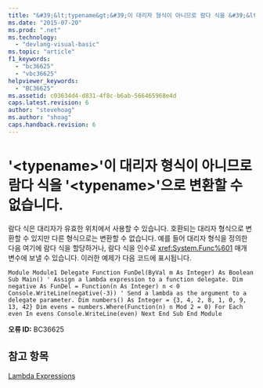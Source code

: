 ```yaml
---
title: "&#39;&lt;typename&gt;&#39;이 대리자 형식이 아니므로 람다 식을 &#39;&lt;typename&gt;&#39;으로 변환할 수 없습니다. | Microsoft Docs"
ms.date: "2015-07-20"
ms.prod: ".net"
ms.technology: 
  - "devlang-visual-basic"
ms.topic: "article"
f1_keywords: 
  - "bc36625"
  - "vbc36625"
helpviewer_keywords: 
  - "BC36625"
ms.assetid: c03634d4-d831-4f8c-b6ab-566465968e4d
caps.latest.revision: 6
author: "stevehoag"
ms.author: "shoag"
caps.handback.revision: 6
---
```

# &#39;&lt;typename&gt;&#39;이 대리자 형식이 아니므로 람다 식을 &#39;&lt;typename&gt;&#39;으로 변환할 수 없습니다.
람다 식은 대리자가 유효한 위치에서 사용할 수 있습니다. 호환되는 대리자 형식으로 변환할 수 있지만 다른 형식으로는 변환할 수 없습니다. 예를 들어 대리자 형식을 정의한 다음 여기에 람다 식을 할당하거나, 람다 식을 인수로 <xref:System.Func%601> 매개 변수에 보낼 수 있습니다. 이러한 예제가 다음 코드에 표시됩니다.  
  
```vb#  
Module Module1 Delegate Function FunDel(ByVal m As Integer) As Boolean Sub Main() ' Assign a lambda expression to a function delegate. Dim negative As FunDel = Function(n As Integer) n < 0 Console.WriteLine(negative(-3)) ' Send a lambda as the argument to a delegate parameter. Dim numbers() As Integer = {3, 4, 2, 8, 1, 0, 9, 13, 42} Dim evens = numbers.Where(Function(n) n Mod 2 = 0) For Each even In evens Console.WriteLine(even) Next End Sub End Module  
```  
  
 **오류 ID:** BC36625  
  
## 참고 항목  
 [Lambda Expressions](../../visual-basic/programming-guide/language-features/procedures/lambda-expressions.md)